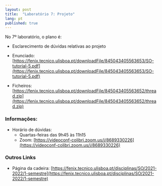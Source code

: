 ```yaml
---
layout: post
title:  "Laboratório 7: Projeto"
lang: pt
published: true
---
```


No 7º laboratório, o plano é:
- Esclarecimento de dúvidas relativas ao projeto

- Enunciado: [https://fenix.tecnico.ulisboa.pt/downloadFile/845043405563653/SO-tutorial-5.pdf](https://fenix.tecnico.ulisboa.pt/downloadFile/845043405563653/SO-tutorial-5.pdf)
- Ficheiros: [https://fenix.tecnico.ulisboa.pt/downloadFile/845043405563652/thread.zip](https://fenix.tecnico.ulisboa.pt/downloadFile/845043405563652/thread.zip)


### Informações:
- Horário de dúvidas:
	- Quartas-feiras das 9h45 às 11h15
	- Zoom: [https://videoconf-colibri.zoom.us/j/8689330226](https://videoconf-colibri.zoom.us/j/8689330226)

### Outros Links
- Página da cadeira: [https://fenix.tecnico.ulisboa.pt/disciplinas/SO/2021-2022/1-semestre](https://fenix.tecnico.ulisboa.pt/disciplinas/SO/2021-2022/1-semestre)

